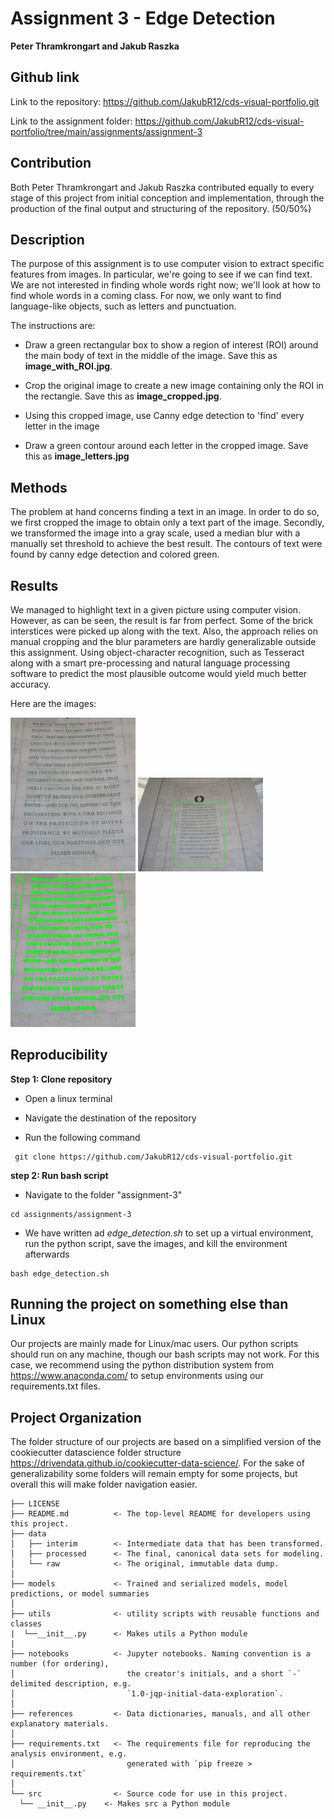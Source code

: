 Assignment 3 - Edge Detection 
==============================
**Peter Thramkrongart and Jakub Raszka**

##	Github link

Link to the repository: https://github.com/JakubR12/cds-visual-portfolio.git

Link to the assignment folder: https://github.com/JakubR12/cds-visual-portfolio/tree/main/assignments/assignment-3

## Contribution

Both Peter Thramkrongart and Jakub Raszka contributed equally to every stage of this project from initial conception and implementation, through the production of the final output and structuring of the repository. (50/50%)

##  Description

The purpose of this assignment is to use computer vision to extract specific features from images. In particular, we're going to see if we can find text. We are not interested in finding whole words right now; we'll look at how to find whole words in a coming class. For now, we only want to find language-like objects, such as letters and punctuation. 

The instructions are:

- Draw a green rectangular box to show a region of interest (ROI) around the main body of text in the middle of the image. Save this as __image_with_ROI.jpg__.

-	Crop the original image to create a new image containing only the ROI in the rectangle. Save this as __image_cropped.jpg__.

-	Using this cropped image, use Canny edge detection to 'find' every letter in the image

-	Draw a green contour around each letter in the cropped image. Save this as __image_letters.jpg__


## Methods

The problem at hand concerns finding a text in an image. In order to do so, we first cropped the image to obtain only a text part of the image. Secondly, we transformed the image into a gray scale, used a median blur with a manually set threshold to achieve the best result. The contours of text were found by canny edge detection and colored green.

## Results

We managed to highlight text in a given picture using computer vision. However, as can be seen, the result is far from perfect. Some of the brick interstices were picked up along with the text. Also, the approach relies on manual cropping and the blur parameters are hardly generalizable outside this assignment. Using object-character recognition, such as Tesseract along with a smart pre-processing and natural language processing software to predict the most plausible outcome would yield much better accuracy. 

Here are the images:

<img src="./data/interim/image_cropped.jpg" alt="Cropped Image" width="200"/> <img src="./data/interim/image_with_ROI.jpg" alt="Image with ROI" width="200"/> <img src="./data/processed/image_letters.jpg" alt="Image with Highlighted Letters" width="200"/>

## Reproducibility

**Step 1: Clone repository**

- Open a linux terminal

- Navigate the destination of the repository

- Run the following command  

```console
 git clone https://github.com/JakubR12/cds-visual-portfolio.git
``` 

**step 2: Run bash script** 

- Navigate to the folder "assignment-3"

```console
cd assignments/assignment-3
```  
- We have written ad _edge_detection.sh_ to set up a virtual environment, run the python script, save the images, and kill the environment afterwards 

```console
bash edge_detection.sh
```  

## Running the project on something else than Linux
Our projects are mainly made for Linux/mac users. Our python scripts should run on any machine, though our bash scripts may not work. For this case, we recommend using the python distribution system from https://www.anaconda.com/ to setup environments using our requirements.txt files.

Project Organization
------------
The folder structure of our projects are based on a simplified version of the cookiecutter datascience folder structure https://drivendata.github.io/cookiecutter-data-science/. For the sake of generalizability some folders will remain empty for some projects, but overall this will make folder navigation easier.


    ├── LICENSE
    ├── README.md          <- The top-level README for developers using this project.
    ├── data
    │   ├── interim        <- Intermediate data that has been transformed.
    │   ├── processed      <- The final, canonical data sets for modeling.
    │   └── raw            <- The original, immutable data dump.
    │
    ├── models             <- Trained and serialized models, model predictions, or model summaries
    │
    ├── utils              <- utility scripts with reusable functions and classes
    |  └──__init__.py      <- Makes utils a Python module
    |
    ├── notebooks          <- Jupyter notebooks. Naming convention is a number (for ordering),
    │                         the creator's initials, and a short `-` delimited description, e.g.
    │                         `1.0-jqp-initial-data-exploration`.
    │
    ├── references         <- Data dictionaries, manuals, and all other explanatory materials.
    │
    ├── requirements.txt   <- The requirements file for reproducing the analysis environment, e.g.
    │                         generated with `pip freeze > requirements.txt`
    │
    └── src                <- Source code for use in this project.
      └── __init__.py    <- Makes src a Python module
    


